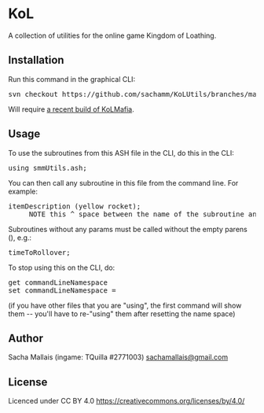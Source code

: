 KoL
=====
A collection of utilities for the online game Kingdom of Loathing.

Installation
----------------
Run this command in the graphical CLI:
<pre>
svn checkout https://github.com/sachamm/KoLUtils/branches/main/
</pre>
Will require [a recent build of KoLMafia](http://builds.kolmafia.us/job/Kolmafia/lastSuccessfulBuild/).

Usage
----------------
To use the subroutines from this ASH file in the CLI, do this in the CLI:
<pre>
using smmUtils.ash;
</pre>

You can then call any subroutine in this file from the command line. For example:
<pre>
itemDescription (yellow rocket);
     NOTE this ^ space between the name of the subroutine and the parenthesis is important for some reason
</pre>

Subroutines without any params must be called without the empty parens (), e.g.:
<pre>
timeToRollover;
</pre>

To stop using this on the CLI, do:
<pre>
get commandLineNamespace
set commandLineNamespace =
</pre>
(if you have other files that you are "using", the first command will show them -- you'll
have to re-"using" them after resetting the name space)


Author
----------------
Sacha Mallais (ingame: TQuilla #2771003)
sachamallais@gmail.com

License
----------------
Licenced under CC BY 4.0
https://creativecommons.org/licenses/by/4.0/
